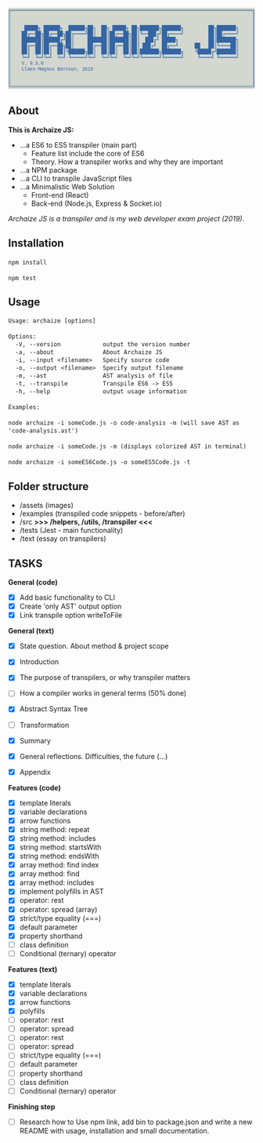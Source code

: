 ![logo](assets/logo.png)

## About

**This is Archaize JS:**

* ...a ES6 to ES5 transpiler (main part)
    * Feature list include the core of ES6
    * Theory. How a transpiler works and why they are important
* ...a NPM package
* ...a CLI to transpile JavaScript files
* ...a Minimalistic Web Solution 
    * Front-end (React)
    * Back-end (Node.js, Express & Socket.io)

*Archaize JS is a transpiler and is my web developer exam project (2019).*

## Installation

```
npm install

npm test

```


## Usage

```
Usage: archaize [options]

Options:
  -V, --version            output the version number
  -a, --about              About Archaize JS
  -i, --input <filename>   Specify source code
  -o, --output <filename>  Specify output filename
  -m, --ast                AST analysis of file
  -t, --transpile          Transpile ES6 -> ES5
  -h, --help               output usage information

Examples:

node archaize -i someCode.js -o code-analysis -m (will save AST as 'code-analysis.ast')

node archaize -i someCode.js -m (displays colorized AST in terminal)

node archaize -i someES6Code.js -o someES5Code.js -t

```


## Folder structure

- /assets (images)
- /examples (transpiled code snippets - before/after)
- /src **>>> /helpers, /utils, /transpiler <<<**
- /tests (Jest - main functionality)
- /text (essay on transpilers)


## TASKS


**General (code)**
- [x] Add basic functionality to CLI
- [x] Create 'only AST' output option
- [X] Link transpile option writeToFile

**General (text)**
- [x] State question. About method & project scope
- [x] Introduction
- [x] The purpose of transpilers, or why transpiler matters
- [ ] How a compiler works in general terms (50% done)  
- [x] Abstract Syntax Tree
- [ ] Transformation
- [x] Summary
- [x] General reflections. Difficulties, the future (...)
- [x] Appendix


**Features (code)**
- [x] template literals
- [x] variable declarations
- [x] arrow functions
- [x] string method: repeat
- [x] string method: includes
- [x] string method: startsWith
- [x] string method: endsWith
- [x] array method: find index
- [x] array method: find
- [x] array method: includes
- [x] implement polyfills in AST   
- [x] operator: rest
- [x] operator: spread (array)
- [x] strict/type equality (===)
- [x] default parameter
- [x] property shorthand
- [ ] class definition
- [ ] Conditional (ternary) operator

**Features (text)**
- [x] template literals
- [x] variable declarations
- [x] arrow functions
- [x] polyfills
- [ ] operator: rest
- [ ] operator: spread
- [ ] operator: rest
- [ ] operator: spread
- [ ] strict/type equality (===)
- [ ] default parameter
- [ ] property shorthand
- [ ] class definition
- [ ] Conditional (ternary) operator

**Finishing step**
- [ ] Research how to Use npm link, add bin to package.json and write a new README with usage, installation and small documentation.
